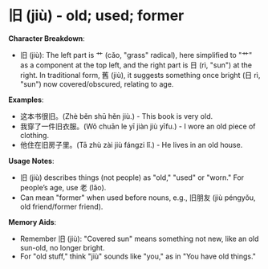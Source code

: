 # **旧 (jiù) - old; used; former**

**Character Breakdown**:  
- 旧 (jiù): The left part is 艹 (cǎo, "grass" radical), here simplified to "艹" as a component at the top left, and the right part is 日 (rì, "sun") at the right. In traditional form, 舊 (jiù), it suggests something once bright (日 rì, "sun") now covered/obscured, relating to age.

**Examples**:  
- 这本书很旧。(Zhè běn shū hěn jiù.) - This book is very old.  
- 我穿了一件旧衣服。(Wǒ chuān le yī jiàn jiù yīfu.) - I wore an old piece of clothing.  
- 他住在旧房子里。(Tā zhù zài jiù fángzi lǐ.) - He lives in an old house.

**Usage Notes**:  
- 旧 (jiù) describes things (not people) as "old," "used" or "worn." For people’s age, use 老 (lǎo).  
- Can mean "former" when used before nouns, e.g., 旧朋友 (jiù péngyǒu, old friend/former friend).

**Memory Aids**:  
- Remember 旧 (jiù): "Covered sun" means something not new, like an old sun-old, no longer bright.  
- For "old stuff," think "jiù" sounds like "you," as in "You have old things."